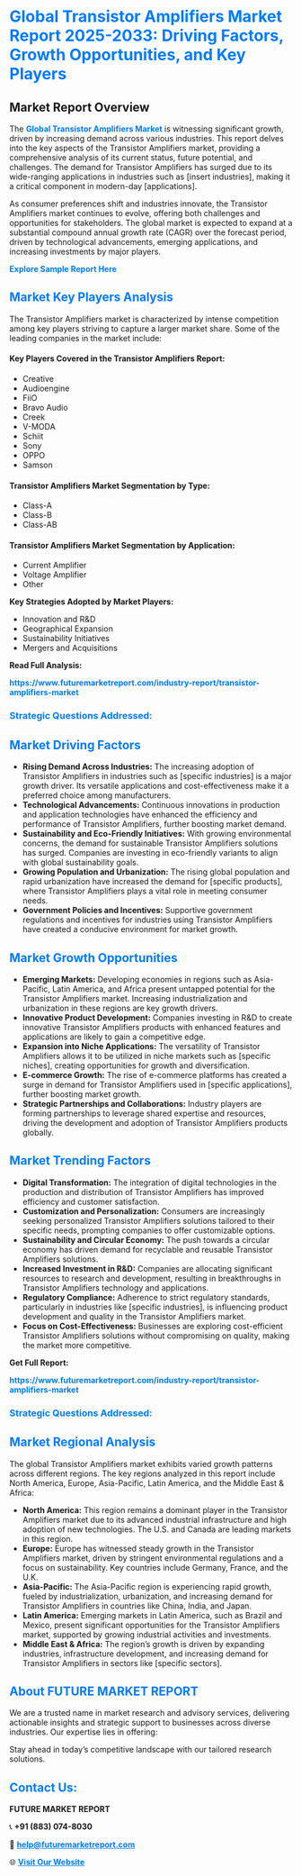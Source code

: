 <h1 style="color: #007BFF;">Global Transistor Amplifiers Market Report 2025-2033: Driving Factors, Growth Opportunities, and Key Players</h1>

<section id="overview">
<h2>Market Report Overview</h2>
<p>The <a href="https://www.futuremarketreport.com/industry-report/transistor-amplifiers-market" style="color: #007BFF; text-decoration: none;"><strong>Global Transistor Amplifiers Market</strong></a> is witnessing significant growth, driven by increasing demand across various industries. This report delves into the key aspects of the Transistor Amplifiers market, providing a comprehensive analysis of its current status, future potential, and challenges. The demand for Transistor Amplifiers has surged due to its wide-ranging applications in industries such as [insert industries], making it a critical component in modern-day [applications].</p>
<p>As consumer preferences shift and industries innovate, the Transistor Amplifiers market continues to evolve, offering both challenges and opportunities for stakeholders. The global market is expected to expand at a substantial compound annual growth rate (CAGR) over the forecast period, driven by technological advancements, emerging applications, and increasing investments by major players.</p>
</section>

<section id="overview">
<p><a href="https://www.futuremarketreport.com/request-sample/reportId=76013" style="color: #007BFF; text-decoration: none;"><strong>Explore Sample Report Here</strong></a></p>
</section>

<section id="key-players">
<h2 style="color: #007BFF;">Market Key Players Analysis</h2>
<p>The Transistor Amplifiers market is characterized by intense competition among key players striving to capture a larger market share. Some of the leading companies in the market include:</p>
<h4>Key Players Covered in the Transistor Amplifiers Report:</h4>
<ul><li>Creative</li><li>Audioengine</li><li>FiiO</li><li>Bravo Audio</li><li>Creek</li><li>V-MODA</li><li>Schiit</li><li>Sony</li><li>OPPO</li><li>Samson</li></ul>
<h4>Transistor Amplifiers Market Segmentation by Type:</h4>
<ul><li>Class-A</li><li>Class-B</li><li>Class-AB</li></ul>

<h4>Transistor Amplifiers Market Segmentation by Application:</h4>
<ul><li>Current Amplifier</li><li>Voltage Amplifier</li><li>Other</li></ul>
<p><strong>Key Strategies Adopted by Market Players:</strong></p>
<ul>
<li>Innovation and R&D</li>
<li>Geographical Expansion</li>
<li>Sustainability Initiatives</li>
<li>Mergers and Acquisitions</li>
</ul>
</section>

<section>
<p><strong>Read Full Analysis: </strong></p><a href="https://www.futuremarketreport.com/industry-report/transistor-amplifiers-market" style="color: #007BFF; text-decoration: none;"><strong>https://www.futuremarketreport.com/industry-report/transistor-amplifiers-market</strong></a>
<h3 style="color: #007BFF;">Strategic Questions Addressed:</h3>
</section>

<section id="driving-factors">
<h2 style="color: #007BFF;">Market Driving Factors</h2>
<ul>
<li><strong>Rising Demand Across Industries:</strong> The increasing adoption of Transistor Amplifiers in industries such as [specific industries] is a major growth driver. Its versatile applications and cost-effectiveness make it a preferred choice among manufacturers.</li>
<li><strong>Technological Advancements:</strong> Continuous innovations in production and application technologies have enhanced the efficiency and performance of Transistor Amplifiers, further boosting market demand.</li>
<li><strong>Sustainability and Eco-Friendly Initiatives:</strong> With growing environmental concerns, the demand for sustainable Transistor Amplifiers solutions has surged. Companies are investing in eco-friendly variants to align with global sustainability goals.</li>
<li><strong>Growing Population and Urbanization:</strong> The rising global population and rapid urbanization have increased the demand for [specific products], where Transistor Amplifiers plays a vital role in meeting consumer needs.</li>
<li><strong>Government Policies and Incentives:</strong> Supportive government regulations and incentives for industries using Transistor Amplifiers have created a conducive environment for market growth.</li>
</ul>
</section>

<section id="growth-opportunities">
<h2 style="color: #007BFF;">Market Growth Opportunities</h2>
<ul>
<li><strong>Emerging Markets:</strong> Developing economies in regions such as Asia-Pacific, Latin America, and Africa present untapped potential for the Transistor Amplifiers market. Increasing industrialization and urbanization in these regions are key growth drivers.</li>
<li><strong>Innovative Product Development:</strong> Companies investing in R&D to create innovative Transistor Amplifiers products with enhanced features and applications are likely to gain a competitive edge.</li>
<li><strong>Expansion into Niche Applications:</strong> The versatility of Transistor Amplifiers allows it to be utilized in niche markets such as [specific niches], creating opportunities for growth and diversification.</li>
<li><strong>E-commerce Growth:</strong> The rise of e-commerce platforms has created a surge in demand for Transistor Amplifiers used in [specific applications], further boosting market growth.</li>
<li><strong>Strategic Partnerships and Collaborations:</strong> Industry players are forming partnerships to leverage shared expertise and resources, driving the development and adoption of Transistor Amplifiers products globally.</li>
</ul>
</section>

<section id="trending-factors">
<h2 style="color: #007BFF;">Market Trending Factors</h2>
<ul>
<li><strong>Digital Transformation:</strong> The integration of digital technologies in the production and distribution of Transistor Amplifiers has improved efficiency and customer satisfaction.</li>
<li><strong>Customization and Personalization:</strong> Consumers are increasingly seeking personalized Transistor Amplifiers solutions tailored to their specific needs, prompting companies to offer customizable options.</li>
<li><strong>Sustainability and Circular Economy:</strong> The push towards a circular economy has driven demand for recyclable and reusable Transistor Amplifiers solutions.</li>
<li><strong>Increased Investment in R&D:</strong> Companies are allocating significant resources to research and development, resulting in breakthroughs in Transistor Amplifiers technology and applications.</li>
<li><strong>Regulatory Compliance:</strong> Adherence to strict regulatory standards, particularly in industries like [specific industries], is influencing product development and quality in the Transistor Amplifiers market.</li>
<li><strong>Focus on Cost-Effectiveness:</strong> Businesses are exploring cost-efficient Transistor Amplifiers solutions without compromising on quality, making the market more competitive.</li>
</ul>
</section>

<section>
<p><strong>Get Full Report: </strong></p><a href="https://www.futuremarketreport.com/industry-report/transistor-amplifiers-market" style="color: #007BFF; text-decoration: none;"><strong>https://www.futuremarketreport.com/industry-report/transistor-amplifiers-market</strong></a>
<h3 style="color: #007BFF;">Strategic Questions Addressed:</h3>
</section>


<section id="regional-analysis">
<h2 style="color: #007BFF;">Market Regional Analysis</h2>
<p>The global Transistor Amplifiers market exhibits varied growth patterns across different regions. The key regions analyzed in this report include North America, Europe, Asia-Pacific, Latin America, and the Middle East & Africa:</p>
<ul>
<li><strong>North America:</strong> This region remains a dominant player in the Transistor Amplifiers market due to its advanced industrial infrastructure and high adoption of new technologies. The U.S. and Canada are leading markets in this region.</li>
<li><strong>Europe:</strong> Europe has witnessed steady growth in the Transistor Amplifiers market, driven by stringent environmental regulations and a focus on sustainability. Key countries include Germany, France, and the U.K.</li>
<li><strong>Asia-Pacific:</strong> The Asia-Pacific region is experiencing rapid growth, fueled by industrialization, urbanization, and increasing demand for Transistor Amplifiers in countries like China, India, and Japan.</li>
<li><strong>Latin America:</strong> Emerging markets in Latin America, such as Brazil and Mexico, present significant opportunities for the Transistor Amplifiers market, supported by growing industrial activities and investments.</li>
<li><strong>Middle East & Africa:</strong> The region’s growth is driven by expanding industries, infrastructure development, and increasing demand for Transistor Amplifiers in sectors like [specific sectors].</li>
</ul>
</section>

<footer>
<h2 style="color: #007BFF;">About FUTURE MARKET REPORT</h2>
<p>We are a trusted name in market research and advisory services, delivering actionable insights and strategic support to businesses across diverse industries. Our expertise lies in offering:</p>

<p>Stay ahead in today’s competitive landscape with our tailored research solutions.</p>

<h2 style="color: #007BFF;">Contact Us:</h2>
<p><strong>FUTURE MARKET REPORT</strong></p>
<p>📞 <strong>+91 (883) 074-8030</strong></p>
<p>📧 <strong><a href="mailto:help@futuremarketreport.com" style="color: #007BFF;">help@futuremarketreport.com</a></strong></p>
<p>🌐 <strong><a href="https://www.futuremarketreport.com/" style="color: #007BFF;">Visit Our Website</a></strong></p>
</footer>